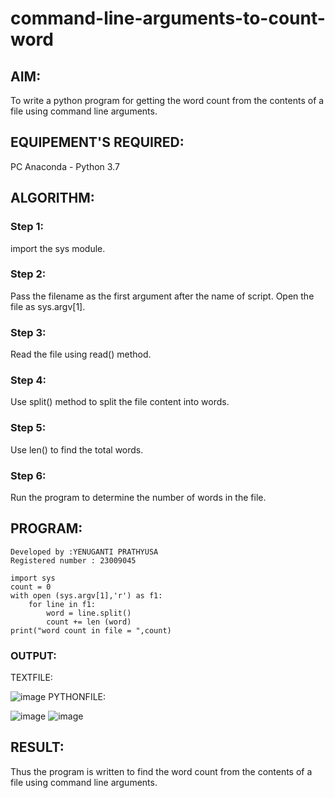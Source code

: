 # command-line-arguments-to-count-word
## AIM:
To write a python program for getting the word count from the contents of a file using command line arguments.
## EQUIPEMENT'S REQUIRED: 
PC
Anaconda - Python 3.7
## ALGORITHM: 
### Step 1:
import the sys module.

### Step 2:
Pass the filename as the first argument after the name of script. Open the file as sys.argv[1].

 
### Step 3:

Read the file using read() method.

### Step 4: 

Use split() method to split the file content into words.

### Step 5: 

Use len() to find the total words.

### Step 6:

Run the program to determine the number of words in the file.

## PROGRAM:
```
Developed by :YENUGANTI PRATHYUSA
Registered number : 23009045

import sys
count = 0
with open (sys.argv[1],'r') as f1:
    for line in f1:
        word = line.split()
        count += len (word)
print("word count in file = ",count)
```

### OUTPUT:
TEXTFILE:

  ![image](https://github.com/prathyusharavi/command-line-arguments-to-count-word/assets/147474424/a9af723c-dbf5-4284-9418-4af624dceba4)
PYTHONFILE:

  ![image](https://github.com/prathyusharavi/command-line-arguments-to-count-word/assets/147474424/21225931-d9ec-4f2a-af4a-864484e1bf00)
  ![image](https://github.com/prathyusharavi/command-line-arguments-to-count-word/assets/147474424/76c8c0b2-a574-40a8-b2ea-2e6b0fe0fdaf)


## RESULT:
Thus the program is written to find the word count from the contents of a file using command line arguments.

